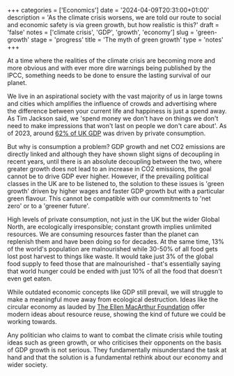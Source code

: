 +++
categories = ['Economics']
date = '2024-04-09T20:31:00+01:00'
description = 'As the climate crisis worsens, we are told our route to social and economic safety is via green growth, but how realistic is this?'
draft = 'false'
notes = ['climate crisis', 'GDP', 'growth', 'economy']
slug = 'green-growth'
stage = 'progress'
title = 'The myth of green growth'
type = 'notes'
+++

At a time where the realities of the climate crisis are becoming more and more obvious and with ever more dire warnings being published by the IPCC, something needs to be done to ensure the lasting survival of our planet.

We live in an aspirational society with the vast majority of us in large towns and cities which amplifies the influence of crowds and advertising where the difference between your current life and happiness is just a spend away. As Tim Jackson said, we 'spend money we don't have on things we don't need to make impressions that won't last on people we don't care about'. As of 2023, around [62% of UK GDP](https://www.ceicdata.com/en/indicator/united-kingdom/private-consumption--of-nominal-gdp) was driven by private consumption. 

But why is consumption a problem? GDP growth and net CO2 emissions are directly linked and although they have shown slight signs of decoupling in recent years, until there is an absolute decoupling between the two, where greater growth does not lead to an increase in CO2 emissions, the goal cannot be to drive GDP ever higher. However, if the prevailing political classes in the UK are to be listened to, the solution to these issues is 'green growth' driven by higher wages and faster GDP growth but with a particular green flavour. This cannot be compatible with our commitments to 'net zero' or to a 'greener future'. 

High levels of private consumption, not just in the UK but the wider Global North, are ecologically irresponsible; constant growth implies unlimited resources. We are consuming resources faster than the planet can replenish them and have been doing so for decades. At the same time, 13% of the world's population are malnourished while 30-50% of all food gets lost post harvest to things like waste. It would take just 3% of the global food supply to feed those that are malnourished - that's essentially saying that world hunger could be ended with just 10% of all the food that doesn't even get eaten.

While outdated economic concepts like GDP still prevail, we will struggle to make a meaningful move away from ecological destruction. Ideas like the circular economy as lauded by [The Ellen MacArthur Foundation](https://www.ellenmacarthurfoundation.org/) offer modern ideas about resource reuse, showing the kind of future we could be working towards.

Any politician who claims to want to combat the climate crisis while touting ideas such as green growth, or who criticises their opponents on the basis of GDP growth is not serious. They fundamentally misunderstand the task at hand and that the solution is a fundamental rethink about our economy and wider society.